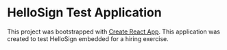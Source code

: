 # HelloSign Test Application

This project was bootstrapped with [Create React App](https://github.com/facebook/create-react-app). This application was created to test HelloSign embedded for a hiring exercise.
